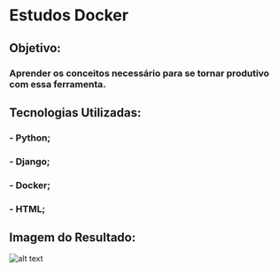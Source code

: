 # Estudos Docker

## Objetivo:

### Aprender os conceitos necessário para se tornar produtivo com essa ferramenta.

## Tecnologias Utilizadas:

### - Python;

### - Django;

### - Docker;

### - HTML;

## Imagem do Resultado:

![alt text](https://github.com/lucianonevesln/docker-python-django/)